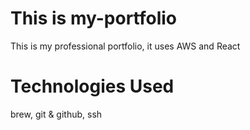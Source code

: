 # This is my-portfolio

This is my professional portfolio, it uses AWS and React

# Technologies Used
brew,
git & github,
ssh
